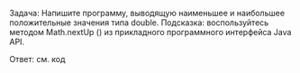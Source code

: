 Задача: Напишите программу, выводящую наименьшее и наибольшее положительные значения типа double. Подсказка: воспользуйтесь методом Math.nextUp () из прикладного программного интерфейса Java API.

Ответ: см. код